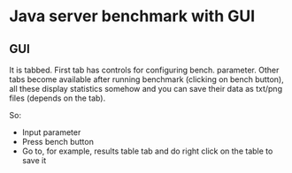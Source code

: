 # Java server benchmark with GUI

## GUI

It is tabbed. First tab has controls for configuring bench. parameter. Other tabs 
become available after running benchmark (clicking on bench button), all these display
statistics somehow and you can save their data as txt/png files (depends on the tab).

So:

* Input parameter 
* Press bench button
* Go to, for example, results table tab and do right click on the table to save it
